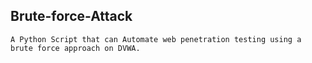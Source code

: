 ## Brute-force-Attack
    A Python Script that can Automate web penetration testing using a brute force approach on DVWA.